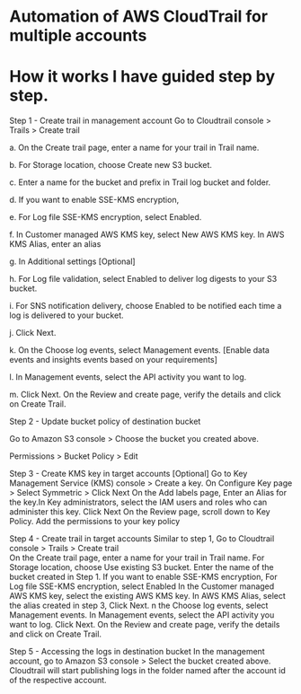 # Automation of AWS CloudTrail for multiple accounts


# How it works I have guided step by step.


Step 1 - Create trail in management account
Go to Cloudtrail console > Trails > Create trail

a. On the Create trail page, enter a name for your trail in Trail name.

b. For Storage location, choose Create new S3 bucket.

c. Enter a name for the bucket and prefix  in Trail log bucket and folder.

d. If you want to enable SSE-KMS encryption,

e. For Log file SSE-KMS encryption, select Enabled.

f. In Customer managed AWS KMS key, select New AWS KMS key. In AWS KMS Alias, enter an alias

g. In Additional settings [Optional]

h. For Log file validation,  select Enabled to deliver log digests to your S3 bucket.

i. For SNS notification delivery, choose Enabled to be notified each time a log is delivered to your bucket. 

j. Click Next.

k. On the Choose log events,  select Management events. [Enable data events and insights events based on your requirements]

l. In Management events, select the API activity you want to log.

m. Click Next. On the Review and create page, verify the details and click on Create Trail.









Step 2 - Update bucket policy of destination bucket

Go to Amazon S3 console > Choose the bucket you created above.

Permissions > Bucket Policy > Edit



Step 3 - Create KMS key in target accounts [Optional]
Go to Key Management Service (KMS) console > Create a key.
On Configure Key page > Select Symmetric > Click Next
On the Add labels page, Enter an AIias for the key.In Key administrators, select the IAM users and roles who can administer this key. Click Next
On the  Review page, scroll down to Key Policy. Add the permissions to your key policy


Step 4 - Create trail in target accounts 
Similar to step 1, Go to Cloudtrail console > Trails > Create trail           
On the Create trail page, enter a name for your trail in Trail name.
For Storage location, choose  Use existing S3 bucket.
Enter the name of the bucket created in Step 1.
 If you want to enable SSE-KMS encryption,
For Log file SSE-KMS encryption, select Enabled
In the Customer managed AWS KMS key, select the existing AWS KMS key. In AWS KMS Alias,  select the alias created in step 3, Click Next.
n the Choose log events,  select Management events.
In Management events, select the API activity you want to log.
Click Next. On the Review and create page, verify the details and click on Create Trail.



Step 5 - Accessing the logs in destination bucket
In the management account, go to Amazon S3 console > Select the bucket created above.
Cloudtrail will start publishing logs in the folder named after the account id of the respective account.
